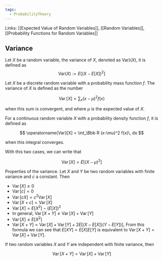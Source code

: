 ```yaml
---
tags:
  - ProbabilityTheory
---
```

Links: [[Expected Value of Random Variables]], [[Random Variables]], [[Probability Functions for Random Variables]]

## Variance
Let $X$ be a random variable, the variance of $X$, denoted as $\text{Var})(X)$, it is defined as
$$
\text{Var}(X) := E[(X-E[X])^2]
$$

Let $X$ be a discrete random variable with a probability mass function $f$. The variance of $X$ is defined as the number

$$ \operatorname{Var}[X] = \sum_x (x-\mu)^2 f(x) $$

when this sum is convergent, and where $\mu$ is the expected value of $X$.

For a continuous random variable $X$ with a probability density function $f$, it is defined as

$$ \operatorname{Var}[X] = \int_\Bbb R (x-\mu)^2 f(x)\, dx $$

when this integral converges.

With this two cases, we can write that

$$ \operatorname{Var}[X] = E[(X-\mu)^2] $$

Properties of the variance. Let $X$ and $Y$ be two random variables with finite variance and $c$ a constant. Then

- $\operatorname{Var}[X]\ge0$
- $\operatorname{Var}[c] = 0$
- $\operatorname{Var}[cX] = c^2\operatorname{Var}[X]$
- $\operatorname{Var}[X+c] = \operatorname{Var}[X]$
- $\operatorname{Var}[X] = E[X^2] -(E[X])^2$
- In general, $\operatorname{Var}[X+Y] \ne \operatorname{Var}[X] + \operatorname{Var}[Y]$
- $\operatorname{Var}[X] \le E[X^2]$
- $\operatorname{Var}[X+Y] = \operatorname{Var}[X] + \operatorname{Var}[Y] +2E[(X-E[X])(Y-E[Y])]$, From this formula we can see that $E[XY]=E[X]E[Y]$ is equivalent to ${\operatorname{Var}[X+Y] = \operatorname{Var}[X]+\operatorname{Var}[Y]}$.

If two random variables $X$ and $Y$ are independent with finite variance, then

$$ \operatorname{Var}[X+Y] = \operatorname{Var}[X] + \operatorname{Var}[Y] $$